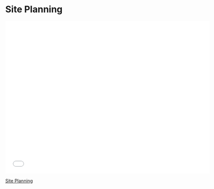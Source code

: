 # Site Planning

<iframe width="640" height="480" src="//www.youtube.com/embed/TmW9d8Uik6E?rel=0&modestbranding=1" frameborder="0" allowfullscreen></iframe><p><a href="https://www.youtube.com/watch?v=TmW9d8Uik6E">Site Planning</a></p>
